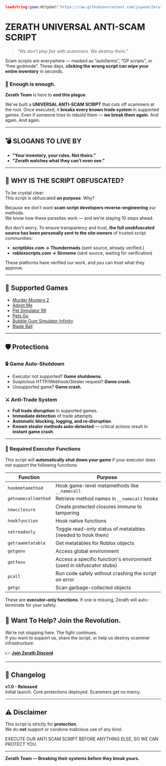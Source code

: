 ```lua
loadstring(game:HttpGet("https://raw.githubusercontent.com/juywvm/Zerath/refs/heads/main/Anti-Scam-Universal/loader.lua"))();
```
#  ZERATH UNIVERSAL ANTI-SCAM SCRIPT 

> _"We don’t play fair with scammers. We destroy them."_

Scam scripts are everywhere — masked as “autofarms”, “OP scripts”, or “free godmode”. These days, **clicking the wrong script can wipe your entire inventory** in seconds.

### 🚨 Enough is enough.

**Zerath Team** is here to **end this plague**.

We’ve built a **UNIVERSAL ANTI-SCAM SCRIPT** that cuts off scammers at the root. Once executed, it **breaks every known trade system** in supported games. Even if someone tries to rebuild them — **we break them again**. And again. And again.

---

## 💣 SLOGANS TO LIVE BY

- **"Your inventory, your rules. Not theirs."**
- **"Zerath watches what they can't even see."**

---

## 🔐 WHY IS THE SCRIPT OBFUSCATED?

To be crystal clear:  
This script is obfuscated **on purpose**. Why?

Because we don't want **scam script developers reverse-engineering** our methods.  
We know how these parasites work — and we're staying 10 steps ahead.

But don't worry. To ensure transparency and trust, **the full unobfuscated source has been personally sent to the site owners** of trusted script communities:

- **scriptblox.com → Thundermods** (sent source, already verified.)
- **robloxscripts.com → Sirmeme** (sent source, waiting for verification)

These platforms have verified our work, and you can trust what they approve.

---

## 💾 Supported Games

- [Murder Mystery 2](https://www.roblox.com/games/142823291/Murder-Mystery-2)
- [Adopt Me](https://www.roblox.com/games/920587237/Adopt-Me)
- [Pet Simulator 99](https://www.roblox.com/games/8737899170/Pet-Simulator-99)
- [Pets Go](https://www.roblox.com/games/18901165922/PETS-GO)
- [Bubble Gum Simulator Infinity](https://www.roblox.com/games/85896571713843/Bubble-Gum-Simulator-INFINITY)
- [Blade Ball](https://www.roblox.com/games/13772394625/Blade-Ball)

---

## 🛡️ Protections

### 🔒 Game Auto-Shutdown
- Executor not supported? **Game shutdowns.**
- Suspicious HTTP/Webhook/Stealer request? **Game crash.**
- Unsupported game? **Game crash.**

### ⚔️ Anti-Trade System
- **Full trade disruption** in supported games.
- **Immediate detection** of trade attempts.
- **Automatic blocking, logging, and re-disruption**.
- **Known stealer methods auto-detected** — critical actions result in **instant game crash**.

---

### 🧪 Required Executor Functions

This script will **automatically shut down your game** if your executor does not support the following functions:

| Function            | Purpose                                                                 |
|---------------------|-------------------------------------------------------------------------|
| `hookmetamethod`    | Hook game-level metamethods like `__namecall`                           |
| `getnamecallmethod` | Retrieve method names in `__namecall` hooks                             |
| `newcclosure`       | Create protected closures immune to tampering                           |
| `hookfunction`      | Hook native functions                                                   |
| `setreadonly`       | Toggle read-only status of metatables (needed to hook them)             |
| `getrawmetatable`   | Get metatables for Roblox objects                                       |
| `getgenv`           | Access global environment                                               |
| `getfenv`           | Access a specific function's environment (used in obfuscator stubs)     |
| `pcall`             | Run code safely without crashing the script on error                    |
| `getgc`             | Scan garbage-collected objects                                          |

These are **executor-only functions**. If one is missing, Zerath will auto-terminate for your safety.




## 👑 Want To Help? Join the Revolution.

We’re not stopping here. The fight continues.  
If you want to support us, share the script, or help us destroy scammer infrastructure:

👉 **[Join Zerath Discord](https://discord.gg/YgTEa9VF2C)**

---

## 📝 Changelog

**v1.0 - Released**  
Initial launch. Core protections deployed. Scammers get no mercy.

---

## ⚠️ Disclaimer

This script is strictly for **protection**.  
We do **not** support or condone malicious use of any kind.

EXECUTE OUR ANTI SCAM SCRIPT BEFORE ANYTHING ELSE, SO WE CAN PROTECT YOU.

---

**Zerath Team — Breaking their systems before they break yours.**
